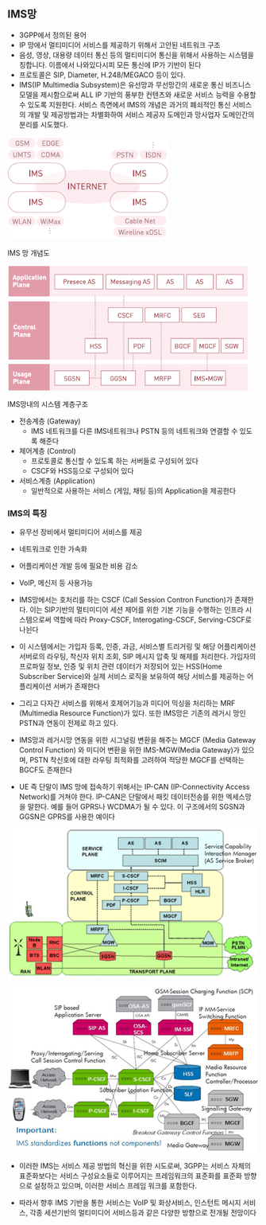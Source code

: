 ## IMS망

- 3GPP에서 정의된 용어
- IP 망에서 멀티미디어 서비스를 제공하기 위해서 고안된 네트워크 구조
- 음성, 영상, 대용량 데이터 통신 등의 멀티미디어 통신을 위해서 사용하는 시스템을 칭합니다. 
  이름에서 나와있다시피 모든 통신에 IP가 기반이 된다
- 프로토콜은 SIP, Diameter, H.248/MEGACO 등이 있다. 
- IMS(IP Multimedia Subsystem)은 유선망과 무선망간의 새로운 통신 비즈니스 모델을 제시함으로써 ALL IP 기반의 풍부한 컨텐츠와 새로운 서비스 능력을 수용할 수 있도록 지원한다. 서비스 측면에서 IMS의 개념은 과거의 폐쇠적인 통신 서비스의 개발 및 제공방법과는 차별화하여 서비스 제공자 도메인과 망사업자 도메인간의 분리를 시도했다.

![IMS망 개념도](./images/IMS_1.gif)

IMS 망 개념도



![IMS 망내의 시스템 계층구조](./images/IMS_2.gif)

IMS망내의 시스템 계층구조

- 전송계층 (Gateway)
  - IMS 네트워크를 다른 IMS네트워크나 PSTN 등의 네트워크와 연결할 수 있도록 해준다
- 제어계층 (Control)
  - 프로토콜로 통신할 수 있도록 하는 서버들로 구성되어 있다
  - CSCF와 HSS등으로 구성되어 있다
- 서비스계층 (Application)
  - 일반적으로 사용하는 서비스 (게임, 채팅 등)의 Application을 제공한다



### IMS의 특징

- 유무선 장비에서 멀티미디어 서비스를 제공
- 네트워크로 인한 가속화
- 어플리케이션 개발 등에 필요한 비용 감소
- VoIP, 메신저 등 사용가능



- IMS망에서는 호처리를 하는 CSCF (Call Session Contron Function)가 존재한다. 이는 SIP기반의 멀티미디어 세션 제어를 위한 기본 기능을 수행하는 인프라 시스템으로써 역할에 따라 Proxy-CSCF, Interogating-CSCF, Serving-CSCF로 나뉜다

- 이 시스템에서는 가입자 등록, 인증, 과금, 서비스별 트리거링 및 해당 어플리케이션 서버로의 라우팅, 착신자 위치 조회, SIP 메시지 압축 및 해제를 처리한다. 가입자의 프로파일 정보, 인증 및 위치 관련 데이터가 저장되어 있는 HSS(Home Subscriber Service)와 실제 서비스 로직을 보유하여 해당 서비스를 제공하는 어플리케이션 서버가 존재한다

- 그리고 다자간 서비스를 위해서 호제어기능과 미디어 믹싱을 처리하는 MRF (Multimedia Resource Function)가 있다. 또한 IMS망은 기존의 레거시 망인 PSTN과 연동이 전제로 하고 있다.

- IMS망과 레거시망 연동을 위한 시그널링 변환을 해주는 MGCF (Media Gateway Control Function) 와 미디어 변환을 위한 IMS-MGW(Media Gateway)가 있으며, PSTN 착신호에 대한 라우팅 최적화를 고려하여 적당한 MGCF를 선택하는 BGCF도 존재한다

- UE 즉 단말이 IMS 망에 접속하기 위해서는 IP-CAN (IP-Connectivity Access Network)를 거쳐야 한다. IP-CAN은 단말에서 패킷 데이터전송를 위한 엑세스망을 말한다. 예를 들어 GPRS나 WCDMA가 될 수 있다. 이 구조에서의 SGSN과 GGSN은 GPRS를 사용한 예이다

![IMS 시스템 연동 구조](./images/IMS_3.gif)

![](./images/IMS_4.gif)



- 이러한 IMS는 서비스 제공 방법의 혁신을 위한 시도로써, 3GPP는 서비스 자체의 표준화보다는 서비스 구성요소들로 이루어지는 프레임워크의 표준화를 표준화 방향으로 설정하고 있으며, 이러한 서비스 프레임 워크를 포함한다.

- 따라서 향후 IMS 기반을 통한 서비스는 VoIP 및 화상서비스, 인스턴트 메시지 서비스, 각종 세션기반의 멀티미디어 서비스등과 같은 다양한 방향으로 전개될 전망이다